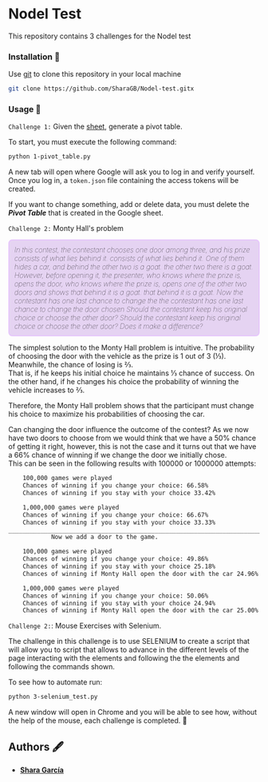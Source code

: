 # Nodel Test

This repository contains 3 challenges for the Nodel test

### Installation 🔧
Use [git](https://docs.github.com/en/repositories/creating-and-managing-repositories/cloning-a-repository) to clone this repository in your local machine

```bash
git clone https://github.com/SharaGB/Nodel-test.gitx
```

### Usage 👾
<code>Challenge 1:</code> Given the [sheet](https://docs.google.com/spreadsheets/d/1uUrOMM_n2gtf1TjFNiKj4UC_fC6Z-XN06c_Yfvrwipo/edit#gid=0), generate a pivot table.

To start, you must execute the following command:
```bash
python 1-pivot_table.py
```
A new tab will open where Google will ask you to log in and verify yourself. Once you log in, a <code>token.json</code> file containing the access tokens will be created.

If you want to change something, add or delete data, you must delete the ***Pivot Table*** that is created in the Google sheet.

<code>Challenge 2:</code> Monty Hall's problem

<p style="background: #e5d3f2; color: #030303; font-weight: lighter; font-style: italic; padding: 10px; border: 2px solid #e6c5fc; border-radius: 8px;">In this contest, the contestant chooses one door among three, and his prize consists of what lies behind it.
consists of what lies behind it. One of them hides a car, and behind the other two is a goat.
the other two there is a goat. However, before opening it, the presenter, who knows where the prize is, opens the door,
who knows where the prize is, opens one of the other two doors and shows that behind it is a goat.
that behind it is a goat. Now the contestant has one last chance to change the
the contestant has one last chance to change the door chosen Should the contestant keep his original choice or choose the other door?
Should the contestant keep his original choice or choose the other door? Does it make a difference?</p>

The simplest solution to the Monty Hall problem is intuitive. The probability of choosing the door with the vehicle as the prize is 1 out of 3 (⅓). Meanwhile, the chance of losing is ⅔.
<br>
That is, if he keeps his initial choice he maintains ⅓ chance of success. On the other hand, if he changes his choice the probability of winning the vehicle increases to ⅔.

Therefore, the Monty Hall problem shows that the participant must change his choice to maximize his probabilities of choosing the car.

Can changing the door influence the outcome of the contest? As we now have two doors to choose from we would think that we have a 50% chance of getting it right, however, this is not the case and it turns out that we have a 66% chance of winning if we change the door we initially chose.
<br>
This can be seen in the following results with 100000 or 1000000 attempts:

```bash
    100,000 games were played
    Chances of winning if you change your choice: 66.58%  
    Chances of winning if you stay with your choice 33.42%

    1,000,000 games were played
    Chances of winning if you change your choice: 66.67%  
    Chances of winning if you stay with your choice 33.33%
_______________________________________________________________________________________________ 
            Now we add a door to the game.

    100,000 games were played
    Chances of winning if you change your choice: 49.86% 
    Chances of winning if you stay with your choice 25.18%
    Chances of winning if Monty Hall open the door with the car 24.96%

    1,000,000 games were played
    Chances of winning if you change your choice: 50.06%
    Chances of winning if you stay with your choice 24.94%
    Chances of winning if Monty Hall open the door with the car 25.00%
```

<code>Challenge 2:</code>: Mouse Exercises with Selenium.

The challenge in this challenge is to use SELENIUM to create a script that will allow you to
script that allows to advance in the different levels of the page interacting with the elements and following the
the elements and following the commands shown.

To see how to automate run:
```bash
python 3-selenium_test.py
```
A new window will open in Chrome and you will be able to see how, without the help of the mouse, each challenge is completed. 🎉

## Authors 🖋️

* [__Shara García__](https://www.linkedin.com/in/sharagb/)

